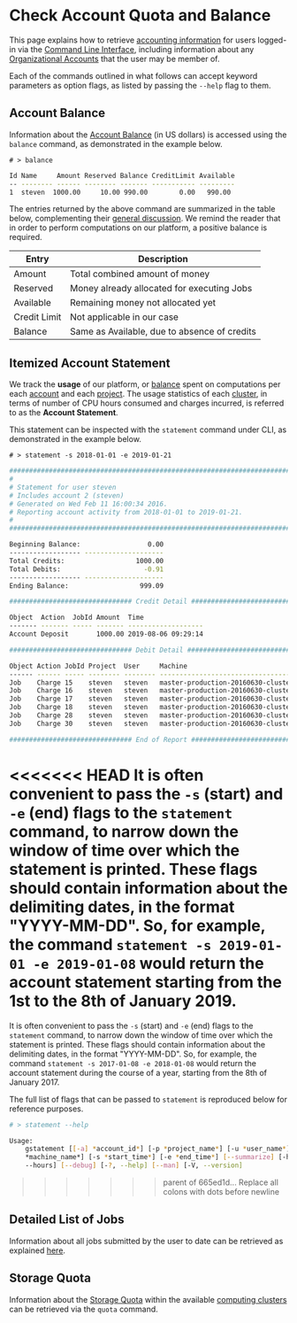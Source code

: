 # Check Account Quota and Balance

This page explains how to retrieve [accounting information](../../accounts/overview.md) for users logged-in via the [Command Line Interface](../overview.md), including information about any [Organizational Accounts](../../collaboration/organizations/overview.md) that the user may be member of.
 
Each of the commands outlined in what follows can accept keyword parameters as option flags, as listed by passing the `--help` flag to them. 

## Account Balance

Information about the [Account Balance](../../accounts/balance.md) (in US dollars) is accessed using the `balance` command, as demonstrated in the example below.

`# > balance`

```bash
Id Name     Amount Reserved Balance CreditLimit Available
-- -------- ------ -------- ------- ----------- ---------
1  steven  1000.00     10.00 990.00        0.00   990.00
```

The entries returned by the above command are summarized in the table below, complementing their [general discussion](../../accounts/balance.md). We remind the reader that in order to perform computations on our platform, a positive balance is required.


| Entry  | Description |
|--------|-------------|
| Amount | Total combined amount of money |
| Reserved | Money already allocated for executing Jobs |
| Available | Remaining money not allocated yet |
| Credit Limit | Not applicable in our case |
| Balance | Same as Available, due to absence of credits | 


## Itemized Account Statement

We track the **usage** of our platform, or [balance](../../accounts/balance.md) spent on computations per each [account](../../accounts/overview.md) and each [project](../../jobs/projects.md). The usage statistics of each [cluster](../../infrastructure/clusters/overview.md), in terms of number of CPU hours consumed and charges incurred, is referred to as the **Account Statement**.

This statement can be inspected with the `statement` command under CLI, as demonstrated in the example below.

`# > statement -s 2018-01-01 -e 2019-01-21`

```bash
################################################################################
#
# Statement for user steven
# Includes account 2 (steven)
# Generated on Wed Feb 11 16:00:34 2016.
# Reporting account activity from 2018-01-01 to 2019-01-21.
#
################################################################################

Beginning Balance:                 0.00
------------------ --------------------
Total Credits:                  1000.00
Total Debits:                     -0.91
------------------ --------------------
Ending Balance:                  999.09

############################### Credit Detail ##################################

Object  Action  JobId Amount  Time
------- ------- ----- ------- -------------------
Account Deposit       1000.00 2019-08-06 09:29:14

############################### Debit Detail ###################################

Object Action JobId Project  User     Machine                                           Amount Time
------ ------ ----- -------- -------- ------------------------------------------------- ------ -------------------
Job    Charge 15    steven   steven   master-production-20160630-cluster-007.exabyte.io  -0.00 2019-08-08 04:09:51
Job    Charge 16    steven   steven   master-production-20160630-cluster-007.exabyte.io  -0.00 2019-08-08 04:10:35
Job    Charge 17    steven   steven   master-production-20160630-cluster-007.exabyte.io  -0.00 2019-08-08 04:28:08
Job    Charge 18    steven   steven   master-production-20160630-cluster-007.exabyte.io  -0.00 2019-08-08 04:28:21
Job    Charge 28    steven   steven   master-production-20160630-cluster-007.exabyte.io  -0.01 2019-08-08 06:48:42
Job    Charge 30    steven   steven   master-production-20160630-cluster-007.exabyte.io  -0.03 2019-08-08 09:53:29

############################### End of Report ##################################

```

<<<<<<< HEAD
It is often convenient to pass the `-s` (start) and `-e` (end) flags to the `statement` command, to narrow down the window of time over which the statement is printed. These flags should contain information about the delimiting dates, in the format "YYYY-MM-DD". So, for example, the command `statement -s 2019-01-01 -e 2019-01-08` would return the account statement starting from the 1st to the 8th of January 2019.
=======
It is often convenient to pass the `-s` (start) and `-e` (end) flags to the `statement` command, to narrow down the window of time over which the statement is printed. These flags should contain information about the delimiting dates, in the format "YYYY-MM-DD". So, for example, the command `statement -s 2017-01-08 -e 2018-01-08` would return the account statement during the course of a year, starting from the 8th of January 2017. 

The full list of flags that can be passed to `statement` is reproduced below for reference purposes.

```bash
# > statement --help

Usage:
    gstatement [[-a] *account_id*] [-p *project_name*] [-u *user_name*] [-m
    *machine_name*] [-s *start_time*] [-e *end_time*] [--summarize] [-h,
    --hours] [--debug] [-?, --help] [--man] [-V, --version]
```
>>>>>>> parent of 665ed1d... Replace all colons with dots before newline

## Detailed List of Jobs

Information about all jobs submitted by the user to date can be retrieved as explained [here](../../jobs-cli/put-link).

## Storage Quota

Information about the [Storage Quota](../../accounts/quota.md) within the available [computing clusters](../../infrastructure/clusters/overview.md) can be retrieved via the `quota` command.

<!-- TODO:
Wait for Mohammed to fix this command to show example of output
-->
